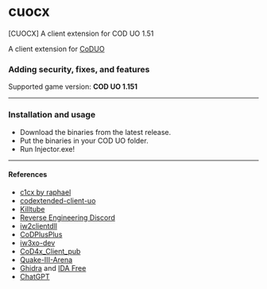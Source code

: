 # cuocx
[CUOCX] A client extension for COD UO 1.51

A client extension for [CoDUO](https://en.wikipedia.org/wiki/Call_of_Duty:_United_Offensive)
### Adding security, fixes, and features
Supported game version: **COD UO 1.151**
___
### Installation and usage
- Download the binaries from the latest release.
- Put the binaries in your COD UO folder.
- Run Injector.exe!
___
#### References
- [c1cx by raphael](https://github.com/SADMANGaming/c1cx)
- [codextended-client-uo](https://github.com/xtnded/codextended-client-uo)
- [Killtube](https://www.killtube.org/)
- [Reverse Engineering Discord](https://discord.gg/rtfm)
- [iw2clientdll](https://github.com/xtnded/iw2clientdll)
- [CoDPlusPlus](https://github.com/kartjom/CoDPlusPlus)
- [iw3xo-dev](https://github.com/xoxor4d/iw3xo-dev)
- [CoD4x_Client_pub](https://github.com/callofduty4x/CoD4x_Client_pub)
- [Quake-III-Arena](https://github.com/id-Software/Quake-III-Arena)
- [Ghidra](https://en.wikipedia.org/wiki/Ghidra) and [IDA Free](https://hex-rays.com/ida-free/)
- [ChatGPT](https://chat.openai.com/)
